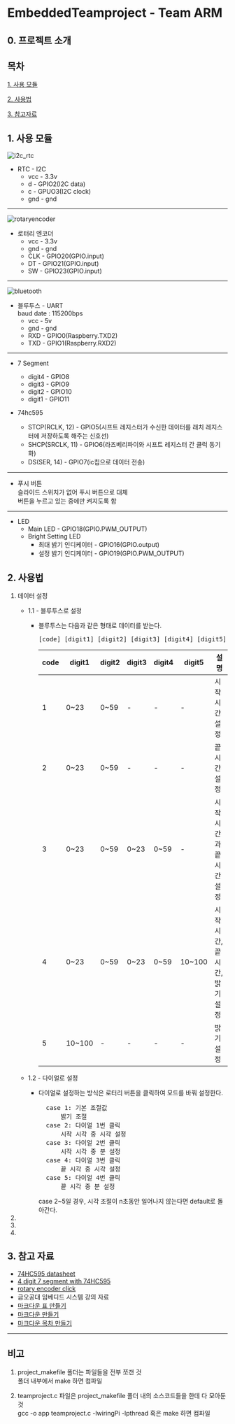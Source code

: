 # EmbeddedTeamproject - Team ARM

## 0. 프로젝트 소개



## 목차
[1. 사용 모듈](#1-사용한-모듈)

[2. 사용법](#2-사용법)

[3. 참고자료](#3-참고-자료)

## 1. 사용 모듈
![i2c_rtc](https://user-images.githubusercontent.com/81803973/206887230-703a8d54-430a-4678-a00d-22256a7fae08.png)
* RTC - I2C   
    + vcc - 3.3v
    + d - GPIO2(I2C data)
    + c - GPUO3(I2C clock)
    + gnd - gnd

- - -

![rotaryencoder](https://user-images.githubusercontent.com/81803973/206887239-9f9d04d1-1494-41a8-a2a2-4edfd9077619.png)
* 로터리 엔코더   
    + vcc - 3.3v
    + gnd - gnd
    + CLK - GPIO20(GPIO.input)
    + DT - GPIO21(GPIO.input)
    + SW - GPIO23(GPIO.input)

- - -

![bluetooth](https://user-images.githubusercontent.com/81803973/206887241-3f8da0dc-67ec-4dc6-91cd-7ecf883745e5.png)
* 블루투스 - UART   
    baud date : 115200bps
    + vcc - 5v
    + gnd - gnd
    + RXD - GPIO0(Raspberry.TXD2)
    + TXD - GPIO1(Raspberry.RXD2)

- - -

* 7 Segment
    + digit4 - GPIO8
    + digit3 - GPIO9
    + digit2 - GPIO10
    + digit1 - GPIO11


* 74hc595
    + STCP(RCLK, 12) - GPIO5(시프트 레지스터가 수신한 데이터를 래치 레지스터에 저장하도록 해주는 신호선)
    + SHCP(SRCLK, 11) - GPIO6(라즈베리파이와 시프트 레지스터 간 클럭 동기화)
    + DS(SER, 14) - GPIO7(ic칩으로 데이터 전송)
- - -

* 푸시 버튼   
    슬라이드 스위치가 없어 푸시 버튼으로 대체   
    버튼을 누르고 있는 중에만 켜지도록 함

- - -

* LED
    + Main LED - GPIO18(GPIO.PWM_OUTPUT)
    + Bright Setting LED
        - 최대 밝기 인디케이터 - GPIO16(GPIO.output)
        - 설정 밝기 인디케이터 - GPIO19(GPIO.PWM_OUTPUT)

## 2. 사용법
1. 데이터 설정
    * 1.1 - 블루투스로 설정   
        + 블루투스는 다음과 같은 형태로 데이터를 받는다.   
            <pre>[code] [digit1] [digit2] [digit3] [digit4] [digit5]</pre>
            |code|digit1|digit2|digit3|digit4|digit5|설명|
            |-----|---|---|---|---|---|---|
            |1|0~23|0~59|-|-|-|시작시간 설정|
            |2|0~23|0~59|-|-|-|끝 시간 설정|
            |3|0~23|0~59|0~23|0~59|-|시작시간과 끝 시간 설정|
            |4|0~23|0~59|0~23|0~59|10~100|시작시간, 끝 시간, 밝기 설정|
            |5|10~100|-|-|-|-|밝기 설정|
            
    * 1.2 - 다이얼로 설정
        + 다이얼로 설정하는 방식은 로터리 버튼을 클릭하여 모드를 바꿔 설정한다.   
            <pre>  case 1: 기본 조절값
                밝기 조절
            case 2: 다이얼 1번 클릭
                시작 시각 중 시각 설정
            case 3: 다이얼 2번 클릭
                시작 시각 중 분 설정
            case 4: 다이얼 3번 클릭
                끝 시각 중 시각 설정
            case 5: 다이얼 4번 클릭
                끝 시각 중 분 설정</pre>   
           case 2~5일 경우, 시각 조절이 n초동안 일어나지 않는다면 default로 돌아간다.
2. 
3. 
4. 

## 3. 참고 자료
* [74HC595 datasheet](https://www.sparkfun.com/datasheets/IC/SN74HC595.pdf)
* [4 digit 7 segment with 74HC595](https://m.blog.naver.com/PostView.naver?isHttpsRedirect=true&blogId=pcmola&logNo=220610851580)
* [rotary encoder click](https://learn.sunfounder.com/lesson-18-rotary-encoder/)
* 금오공대 임베디드 시스템 강의 자료
* [마크다운 표 만들기](https://github.com/inasie/inasie.github.io/blob/master/_posts/2018-11-25-%EB%A7%88%ED%81%AC%EB%8B%A4%EC%9A%B4-%ED%91%9C-%EB%A7%8C%EB%93%A4%EA%B8%B0.md)
* [마크다운 만들기](https://gist.github.com/ihoneymon/652be052a0727ad59601)
* [마크다운 목차 만들기](https://kyeoneee.tistory.com/56)

- - -

## 비고
1. project_makefile 폴더는 파일들을 전부 쪼갠 것   
폴더 내부에서 make 하면 컴파일


2. teamproject.c 파일은 project_makefile 폴더 내의 소스코드들을 한데 다 모아둔 것   
gcc -o app teamproject.c -lwiringPi -lpthread 혹은 make 하면 컴파일